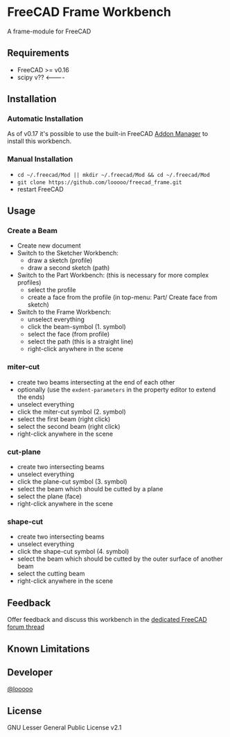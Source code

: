 # FreeCAD Frame Workbench 
A frame-module for FreeCAD

## Requirements
* FreeCAD >= v0.16
* scipy v?? <----

## Installation
### Automatic Installation
As of v0.17 it's possible to use the built-in FreeCAD [Addon Manager](https://github.com/FreeCAD/FreeCAD-addons#1-builtin-addon-manager) to install this workbench.

### Manual Installation
  * `cd ~/.freecad/Mod || mkdir ~/.freecad/Mod && cd ~/.freecad/Mod`
  * `git clone https://github.com/looooo/freecad_frame.git`
  * restart FreeCAD

## Usage

### Create a Beam
* Create new document
* Switch to the Sketcher Workbench:
  * draw a sketch (profile)
  * draw a second sketch (path)
* Switch to the Part Workbench: (this is necessary for more complex profiles)
  * select the profile
  * create a face from the profile (in top-menu: Part/ Create face from sketch)
* Switch to the Frame Workbench:
  * unselect everything
  * click the beam-symbol (1. symbol)
  * select the face (from profile)
  * select the path (this is a straight line)
  * right-click anywhere in the scene

### miter-cut
* create two beams intersecting at the end of each other
* optionally (use the `exdent-parameters` in the property editor to extend the ends)
* unselect everything
* click the miter-cut symbol (2. symbol)
* select the first beam (right click)
* select the second beam (right click)
* right-click anywhere in the scene

### cut-plane
* create two intersecting beams
* unselect everything
* click the plane-cut symbol (3. symbol)
* select the beam which should be cutted by a plane
* select the plane (face)
* right-click anywhere in the scene

### shape-cut
* create two intersecting beams
* unselect everything
* click the shape-cut symbol (4. symbol)
* select the beam which should be cutted by the outer surface of another beam
* select the cutting beam
* right-click anywhere in the scene

## Feedback
Offer feedback and discuss this workbench in the [dedicated FreeCAD forum thread]()

## Known Limitations

## Developer
[@looooo](https://github.com/looooo)

## License
GNU Lesser General Public License v2.1
